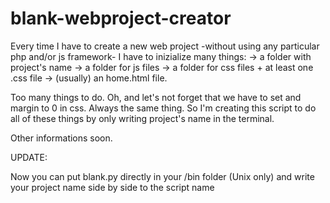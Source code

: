 # blank-webproject-creator

Every time I have to create a new web project -without using any particular php and/or js framework- I have to inizialize many things:
-> a folder with project's name
-> a folder for js files
-> a folder for css files + at least one .css file
-> (usually) an home.html file.

Too many things to do.
Oh, and let's not forget that we have to set <html> and <body> margin to 0 in css. Always the same thing.
So I'm creating this script to do all of these things by only writing project's name in the terminal.


Other informations soon.


UPDATE:


Now you can put blank.py directly in your /bin folder (Unix only) and write your project name side by side to the script name
